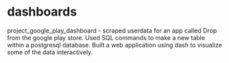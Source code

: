 # dashboards

project_google_play_dashboard - scraped userdata for an app called Drop from the google play store. Used SQL commands to make a new table within a postgresql database. Built a web application using dash to visualize some of the data interactively.

